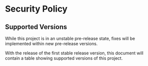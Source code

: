 # Security Policy

## Supported Versions

While this project is in an unstable pre-release state, fixes will be implemented within new pre-release versions.

With the release of the first stable release version, this document will contain a table showing supported versions of this project.

